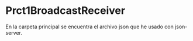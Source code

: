 # Prct1BroadcastReceiver

En la carpeta principal se encuentra el archivo json que he usado con json-server.

